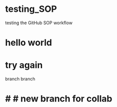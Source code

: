 # testing_SOP
testing the GitHub SOP workflow 

# hello world 

# try again 

branch branch 

# # # new branch for collab 
